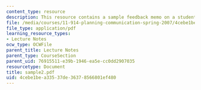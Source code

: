 ```yaml
---
content_type: resource
description: This resource contains a sample feedback memo on a student briefing.
file: /media/courses/11-914-planning-communication-spring-2007/4cebe1bea33537de36378566801ef480_sample2.pdf
file_type: application/pdf
learning_resource_types:
- Lecture Notes
ocw_type: OCWFile
parent_title: Lecture Notes
parent_type: CourseSection
parent_uid: 76915511-e39b-1946-ea5e-cc0dd2907035
resourcetype: Document
title: sample2.pdf
uid: 4cebe1be-a335-37de-3637-8566801ef480
---
```

